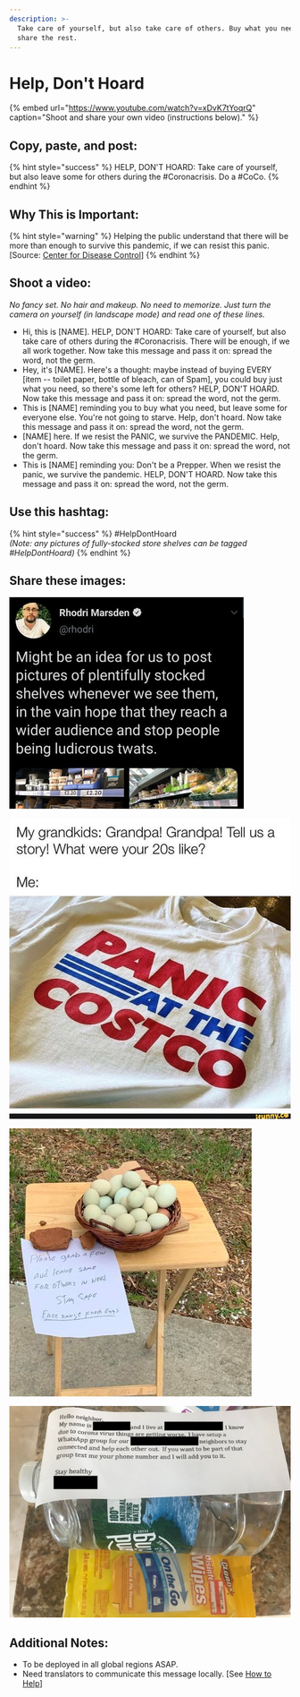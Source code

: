 ```yaml
---
description: >-
  Take care of yourself, but also take care of others. Buy what you need, but
  share the rest.
---
```


# Help, Don't Hoard

{% embed url="https://www.youtube.com/watch?v=xDvK7tYoqrQ" caption="Shoot and share your own video \(instructions below\)." %}

## Copy, paste, and post:

{% hint style="success" %}
HELP, DON'T HOARD: Take care of yourself, but also leave some for others during the \#Coronacrisis. Do a \#CoCo.
{% endhint %}

## Why This is Important:

{% hint style="warning" %}
Helping the public understand that there will be more than enough to survive this pandemic, if we can resist this panic. \[Source: [Center for Disease Control](https://www.cdc.gov/flu/pandemic-resources/pdf/pandemic-influenza-strategy-2005.pdf)\]
{% endhint %}

## Shoot a video:

_No fancy set. No hair and makeup. No need to memorize. Just turn the camera on yourself \(in landscape mode\) and read one of these lines._

* Hi, this is \[NAME\]. HELP, DON'T HOARD: Take care of yourself, but also take care of others during the \#Coronacrisis. There will be enough, if we all work together. Now take this message and pass it on: spread the word, not the germ. 
* Hey, it's \[NAME\]. Here's a thought: maybe instead of buying EVERY \[item -- toilet paper, bottle of bleach, can of Spam\], you could buy just what you need, so there's some left for others? HELP, DON'T HOARD. Now take this message and pass it on: spread the word, not the germ. 
* This is \[NAME\] reminding you to buy what you need, but leave some for everyone else. You're not going to starve. Help, don't hoard. Now take this message and pass it on: spread the word, not the germ. 
* \[NAME\] here. If we resist the PANIC, we survive the PANDEMIC. Help, don't hoard. Now take this message and pass it on: spread the word, not the germ. 
* This is \[NAME\] reminding you: Don't be a Prepper. When we resist the panic, we survive the pandemic. HELP, DON'T HOARD. Now take this message and pass it on: spread the word, not the germ.

## Use this hashtag:

{% hint style="success" %}
\#HelpDontHoard   
_\(Note: any pictures of fully-stocked store shelves can be tagged \#HelpDontHoard\)_
{% endhint %}

## Share these images:

![](../.gitbook/assets/help-dont-hoard-shelves.png)

![](../.gitbook/assets/1d0ebf8b197cc1cd8b7395dd7164d7eacb1add45ae69ab3ba8499403fc4bb6fb_1.jpg)

![](../.gitbook/assets/help-dont-hoard-eggs.png)

![](../.gitbook/assets/help-dont-hoard-clorox.png)

## Additional Notes:

* To be deployed in all global regions ASAP.
* Need translators to communicate this message locally. \[See [How to Help](../how-to-help.md)\]

